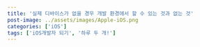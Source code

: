 ```yaml
---
title: '실제 디바이스가 없을 경우 개발 환경에서 할 수 있는 것과 없는 것'
post-image: ../assets/images/Apple-iOS.png
categories: ['iOS']
tags: ['iOS개발자 되기', '하루 두 개!']
---
```


